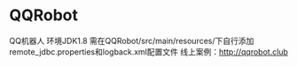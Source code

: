 # QQRobot
QQ机器人 环境JDK1.8
需在QQRobot/src/main/resources/下自行添加remote_jdbc.properties和logback.xml配置文件
线上案例：http://qqrobot.club
